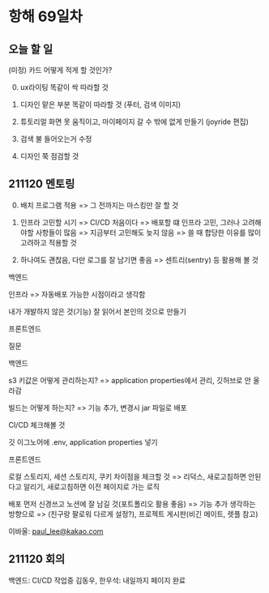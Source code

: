# 항해 69일차

## 오늘 할 일

(미정) 카드 어떻게 적게 할 것인가?

0. ux라이팅 똑같이 싹 따라할 것

1. 디자인 맡은 부분 똑같이 따라할 것 (푸터, 검색 이미지)

2. 튜토리얼 화면 못 움직이고, 마이페이지 갈 수 밖에 없게 만들기 (joyride 편집)

3. 검색 불 들어오는거 수정

4. 디자인 쭉 점검할 것

## 211120 멘토링

0. 배치 프로그램 적용 => 그 전까지는 마스킹만 잘 할 것

1. 인프라 고민할 시기 => CI/CD 처음이다 => 배포할 떄 인프라 고민, 그러나 고려해야할 사항들이 많음 => 지금부터 고민해도 늦지 않음 => 쓸 때 합당한 이유를 많이 고려하고 적용할 것

2. 하나여도 괜찮음, 다만 로그를 잘 남기면 좋음 => 센트리(sentry) 등 활용해 볼 것

백엔드

인프라 => 자동배포 가능한 시점이라고 생각함

내가 개발하지 않은 것(기능) 잘 읽어서 본인의 것으로 만들기

프론트엔드

질문

백엔드

s3 키값은 어떻게 관리하는지? => application properties에서 관리, 깃허브로 안 올라감

빌드는 어떻게 하는지? => 기능 추가, 변경시 jar 파일로 배포

CI/CD 체크해볼 것

깃 이그노어에 .env, application properties 넣기

프론트엔드

로컬 스토리지, 세션 스토리지, 쿠키 차이점을 체크할 것 => 리덕스, 새로고침하면 안된다고 알리기, 새로고침하면 이전 페이지로 가는 로직

배포 먼저 신경쓰고 노션에 잘 남길 것(포트폴리오 활용 좋음) => 기능 추가 생각하는 방향으로 => (친구랑 팔로워 다르게 설정?), 프로젝트 게시판(비긴 메이트, 렛플 참고)

이바울: paul_lee@kakao.com

## 211120 회의

백엔드: CI/CD 작업중
김동우, 한우석: 내일까지 페이지 완료
